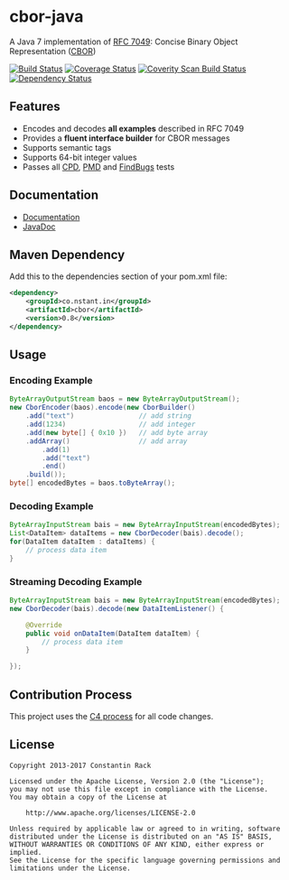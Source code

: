 cbor-java
=========

A Java 7 implementation of [RFC 7049](http://tools.ietf.org/html/rfc7049): Concise Binary Object Representation ([CBOR](http://cbor.io/))


[![Build Status](https://travis-ci.org/c-rack/cbor-java.svg?branch=master)](https://travis-ci.org/c-rack/cbor-java)
[![Coverage Status](https://coveralls.io/repos/c-rack/cbor-java/badge.svg?branch=master&service=github)](https://coveralls.io/github/c-rack/cbor-java?branch=master)
[![Coverity Scan Build Status](https://scan.coverity.com/projects/1218/badge.svg)](https://scan.coverity.com/projects/1218)
[![Dependency Status](https://www.versioneye.com/user/projects/555e2fb6634daa30fb000ea0/badge.svg?style=flat)](https://www.versioneye.com/user/projects/555e2fb6634daa30fb000ea0)


## Features

* Encodes and decodes **all examples** described in RFC 7049
* Provides a **fluent interface builder** for CBOR messages
* Supports semantic tags
* Supports 64-bit integer values
* Passes all [CPD](http://c-rack.github.io/cbor-java/cpd.html), [PMD](http://c-rack.github.io/cbor-java/pmd.html) and [FindBugs](http://c-rack.github.io/cbor-java/findbugs.html) tests

## Documentation

* [Documentation](http://c-rack.github.io/cbor-java/)
* [JavaDoc](http://c-rack.github.io/cbor-java/apidocs/index.html)

## Maven Dependency

Add this to the dependencies section of your pom.xml file:

```xml
<dependency>
    <groupId>co.nstant.in</groupId>
    <artifactId>cbor</artifactId>
    <version>0.8</version>
</dependency>
```

## Usage

### Encoding Example

```java
ByteArrayOutputStream baos = new ByteArrayOutputStream();
new CborEncoder(baos).encode(new CborBuilder()
    .add("text")                // add string
    .add(1234)                  // add integer
    .add(new byte[] { 0x10 })   // add byte array
    .addArray()                 // add array
        .add(1)
        .add("text")
        .end()
    .build());
byte[] encodedBytes = baos.toByteArray();
```

### Decoding Example

```java
ByteArrayInputStream bais = new ByteArrayInputStream(encodedBytes);
List<DataItem> dataItems = new CborDecoder(bais).decode();
for(DataItem dataItem : dataItems) {
    // process data item
}
```

### Streaming Decoding Example

```java
ByteArrayInputStream bais = new ByteArrayInputStream(encodedBytes);
new CborDecoder(bais).decode(new DataItemListener() {

    @Override
    public void onDataItem(DataItem dataItem) {
        // process data item
    }

});
```

## Contribution Process

This project uses the [C4 process](https://rfc.zeromq.org/spec:42/C4/) for all code changes.

## License

    Copyright 2013-2017 Constantin Rack
 
    Licensed under the Apache License, Version 2.0 (the "License");
    you may not use this file except in compliance with the License.
    You may obtain a copy of the License at
 
        http://www.apache.org/licenses/LICENSE-2.0
 
    Unless required by applicable law or agreed to in writing, software
    distributed under the License is distributed on an "AS IS" BASIS,
    WITHOUT WARRANTIES OR CONDITIONS OF ANY KIND, either express or implied.
    See the License for the specific language governing permissions and
    limitations under the License.
